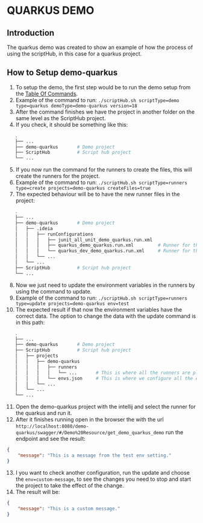 # **QUARKUS DEMO**

## **Introduction**
The quarkus demo was created to show an example of how the process of using the scriptHub, in this case for a quarkus project.

## **How to Setup demo-quarkus**

1. To setup the demo, the first step would be to run the demo setup from the [Table Of Commands](../README.md#table-of-commands).
2. Example of the command to run: `./scriptHub.sh scriptType=demo type=quarkus demoType=demo-quarkus version=18`
3. After the command finishes we have the project in another folder on the same level as the ScriptHub project.
4. If you check, it should be something like this:

```bash
   .
   ├── ...
   ├── demo-quarkus       # Demo project
   ├── ScriptHub          # Script hub project
   └── ...
```

5. If you now run the command for the runners to create the files, this will create the runners for the project.
6. Example of the command to run: `./scriptHub.sh scriptType=runners type=create projects=demo-quarkus createFiles=true`
7. The expected behaviour will be to have the new runner files in the project:

```bash
   .
   ├── ...
   ├── demo-quarkus       # Demo project
   │   ├── .ideia
   │   │   ├── runConfigurations
   │   │   │   ├── junit_all_unit_demo_quarkus.run.xml
   │   │   │   ├── quarkus_demo_quarkus.run.xml         # Runner for the intellij ultimate
   │   │   │   └── quarkus_dev_demo_quarkus.run.xml     # Runner for the intellij community
   │   │   └── ...
   │   └── ...
   ├── ScriptHub          # Script hub project
   └── ...
```

8. Now we just need to update the environment variables in the runners by using the command to update.
9. Example of the command to run: `./scriptHub.sh scriptType=runners type=update projects=demo-quarkus env=test`
10. The expected result if that now the environment variables have the correct data. The option to change the data with
    the update command is in this path:

```bash
   .
   ├── ...
   ├── demo-quarkus       # Demo project
   ├── ScriptHub          # Script hub project
   │   ├── projects
   │   │   ├── demo-quarkus
   │   │   │   ├── runners
   │   │   │   │   └── ...       # This is where all the runners are placed for the project
   │   │   │   └── envs.json     # This is where we configure all the environment variables
   │   │   └── ...
   │   └── ...
   └── ...
```

11. Open the demo-quarkus project with the intellij and select the runner for the quarkus and run it.
12. After it finishes running open in the browser the with the url
    `http://localhost:8080/demo-quarkus/swagger/#/Demo%20Resource/get_demo_quarkus_demo` run the endpoint and see the
    result:

```json
{
    "message": "This is a message from the test env setting."
}
```

13. I you want to check another configuration, run the update and choose the `env=custom-message`, to see the changes
    you need to stop and start the project to take the effect of the change.
14. The result will be:

```json
{
    "message": "This is a custom message."
}
```